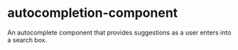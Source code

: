 # autocompletion-component
An autocomplete component that provides  suggestions as a user enters into a search box.
